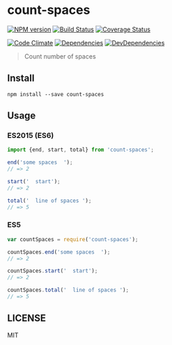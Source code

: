 # count-spaces
[![NPM version](https://badge.fury.io/js/count-spaces.svg)](https://badge.fury.io/js/count-spaces) [![Build Status](https://travis-ci.org/dustinspecker/count-spaces.svg)](https://travis-ci.org/dustinspecker/count-spaces) [![Coverage Status](https://img.shields.io/coveralls/dustinspecker/count-spaces.svg)](https://coveralls.io/r/dustinspecker/count-spaces?branch=master)

[![Code Climate](https://codeclimate.com/github/dustinspecker/count-spaces/badges/gpa.svg)](https://codeclimate.com/github/dustinspecker/count-spaces) [![Dependencies](https://david-dm.org/dustinspecker/count-spaces.svg)](https://david-dm.org/dustinspecker/count-spaces/#info=dependencies&view=table) [![DevDependencies](https://david-dm.org/dustinspecker/count-spaces/dev-status.svg)](https://david-dm.org/dustinspecker/count-spaces/#info=devDependencies&view=table)

> Count number of spaces

## Install
```
npm install --save count-spaces
```

## Usage
### ES2015 (ES6)
```javascript
import {end, start, total} from 'count-spaces';

end('some spaces  ');
// => 2

start('  start');
// => 2

total('  line of spaces ');
// => 5
```

### ES5
```javascript
var countSpaces = require('count-spaces');

countSpaces.end('some spaces  ');
// => 2

countSpaces.start('  start');
// => 2

countSpaces.total('  line of spaces ');
// => 5
```

## LICENSE
MIT